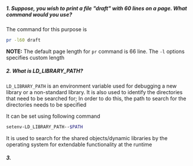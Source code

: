 ##### 1. Suppose, you wish to print a file "draft" with 60 lines on a page. What **command** would you use? 

The command for this purpose is 
```bash
pr -l60 draft
```

**NOTE:** The default page length for `pr` command is 66 line. The `-l` options specifies custom length 

##### 2. What is **LD_LIBRARY_PATH**?

`LD_LIBRARY_PATH` is an environment variable used for debugging a new library or a non-standard library. It is also used to identify the directories that need to be searched for; In order to do this, the path to search for the directories needs to be specified 

It can be set using following command 
```bash
setenv-LD_LIBRARY_PATH--$PATH
```

It is used to search for the shared objects/dynamic libraries by the operating system for extendable functionality at the runtime 

##### 3. 